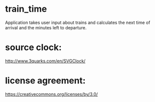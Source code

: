 # train_time
Application takes user input about trains and calculates the next time of arrival and the minutes left to departure.

# source clock:
http://www.3quarks.com/en/SVGClock/

# license agreement:
https://creativecommons.org/licenses/by/3.0/
